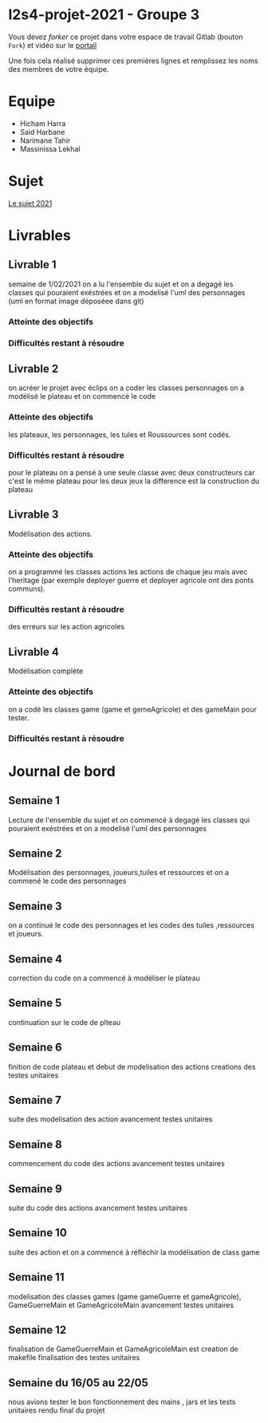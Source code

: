 # l2s4-projet-2021 - Groupe 3

Vous devez *forker* ce projet dans votre espace de travail Gitlab (bouton `Fork`) et vidéo sur le [portail](https://www.fil.univ-lille1.fr/portail/index.php?dipl=L&sem=S4&ue=Projet&label=Documents)

Une fois cela réalisé supprimer ces premières lignes et remplissez les noms des membres de votre équipe.

# Equipe

- Hicham Harra
- Said Harbane
- Narimane Tahir        
- Massinissa Lekhal

# Sujet

[Le sujet 2021](https://www.fil.univ-lille1.fr/portail/index.php?dipl=L&sem=S4&ue=Projet&label=Documents)

# Livrables

## Livrable 1

semaine de 1/02/2021 on a lu l'ensemble du sujet et on a degagé les classes qui pouraient exéstrées et on a modelisé l'uml des personnages (uml en format image déposéee dans git)

### Atteinte des objectifs

### Difficultés restant à résoudre

## Livrable 2
on acréer le projet avec éclips
on a coder les classes personnages
on a modélisé le plateau et on commencé le code 

### Atteinte des objectifs
les plateaux, les personnages, les tules et Roussources sont codés.

### Difficultés restant à résoudre
pour le plateau on a pensé à une seule classe avec deux constructeurs car c'est le même plateau pour les deux jeux 
la difference est la construction du plateau

## Livrable 3
Modélisation des actions.
### Atteinte des objectifs
on a programmé les classes actions
les actions de chaque jeu mais avec l'heritage (par exemple deployer guerre et deployer agricole ont des ponts communs).
### Difficultés restant à résoudre
des erreurs sur les action agricoles
## Livrable 4
Modélisation complète
### Atteinte des objectifs
on a codé les classes game (game et gemeAgricole) et des gameMain pour tester.

### Difficultés restant à résoudre

# Journal de bord

## Semaine 1
 Lecture de l'ensemble du sujet et on commencé à degagé les classes qui pouraient exéstrées et on a modelisé l'uml des personnages
## Semaine 2
Modélisation des personnages, joueurs,tuiles et ressources et  on a commené le code des personnages
## Semaine 3
on a continué le code des personnages et les codes des tuiles ,ressources et joueurs.
## Semaine 4
correction du code on a commencé à modéliser le plateau 
## Semaine 5
continuation sur le code de plteau 
## Semaine 6
finition de code plateau et debut de modelisation des actions 
creations des testes unitaires
## Semaine 7
suite des modelisation des action 
avancement testes unitaires
## Semaine 8
commencement du code des actions 
avancement testes unitaires
## Semaine 9
suite du code des actions
avancement testes unitaires
## Semaine 10
suite des action et on a commencé à réfléchir la modélisation de class game
## Semaine 11
modelisation des classes games (game gameGuerre et gameAgricole),  GameGuerreMain et GameAgricoleMain
avancement testes unitaires
## Semaine 12
finalisation de  GameGuerreMain et GameAgricoleMain est creation de makefile 
finalisation des testes unitaires
## Semaine du 16/05 au 22/05
nous avions tester le bon fonctionnement des mains , jars et les tests unitaires
rendu final du projet
